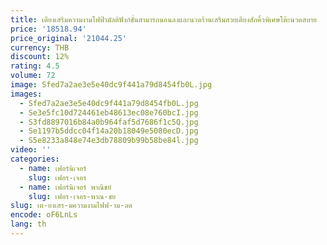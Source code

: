 ```yaml
---
title: เตียงเสริมความงามไฟฟ้ามัลติฟังก์ชั่นสามารถนอนลงและนวดร้านเสริมสวยเตียงสักคิ้วพิเศษโต๊ะนวดสบาย
price: '18518.94'
price_original: '21044.25'
currency: THB
discount: 12%
rating: 4.5
volume: 72
image: Sfed7a2ae3e5e40dc9f441a79d8454fb0L.jpg
images:
  - Sfed7a2ae3e5e40dc9f441a79d8454fb0L.jpg
  - Se3e5fc10d724461eb48613ec08e760bcI.jpg
  - S3fd8897016b84a0b964faf5d7686f1c5Q.jpg
  - Se1197b5ddcc04f14a20b18049e5080ecD.jpg
  - S5e8233a848e74e3db78809b99b58be84l.jpg
video: ''
categories:
  - name: เฟอร์นิเจอร์
    slug: เฟอร-เจอร
  - name: เฟอร์นิเจอร์ พาณิชย์
    slug: เฟอร-เจอร-พาณ-ชย
slug: เต-ยงเสร-มความงามไฟฟ-าม-ลต
encode: oF6LnLs
lang: th
---
```

  